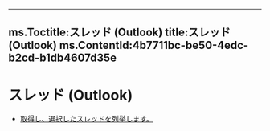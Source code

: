 

---
ms.Toctitle:スレッド (Outlook)
title:スレッド (Outlook)
ms.ContentId:4b7711bc-be50-4edc-b2cd-b1db4607d35e
---
# スレッド (Outlook)


- [取得し、選択したスレッドを列挙します。](3bba1e98-b2eb-c53d-354a-bdd899b65a59.md)



